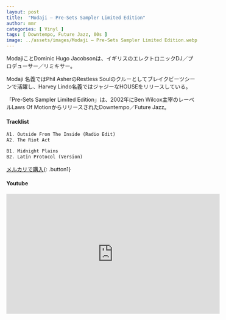 ```yaml
---
layout: post
title:  "Modaji – Pre-Sets Sampler Limited Edition"
author: mmr
categories: [ Vinyl ]
tags: [ Downtempo, Future Jazz, 00s ]
image: ../assets/images/Modaji – Pre-Sets Sampler Limited Edition.webp
---
```


ModajiことDominic Hugo Jacobsonは、イギリスのエレクトロニックDJ／プロデューサー／リミキサー。

Modaji 名義ではPhil AsherのRestless Soulのクルーとしてブレイクビーツシーンで活躍し、Harvey Lindo名義ではジャジーなHOUSEをリリースしている。

「Pre-Sets Sampler Limited Edition」は、2002年にBen Wilcox主宰のレーベルLaws Of MotionからリリースされたDowntempo／Future Jazz。

#### Tracklist
```md
A1. Outside From The Inside (Radio Edit)
A2. The Riot Act

B1. Midnight Plains
B2. Latin Protocol (Version)
```

[メルカリで購入](https://jp.mercari.com/item/m61116264244?afid=6142608987){: .button1}

#### Youtube
<iframe width="560" height="315" src="https://www.youtube.com/embed/LZY_gyLxKss?si=GduY4VfXKIWVVRsd" title="YouTube video player" frameborder="0" allow="accelerometer; autoplay; clipboard-write; encrypted-media; gyroscope; picture-in-picture; web-share" referrerpolicy="strict-origin-when-cross-origin" allowfullscreen></iframe>